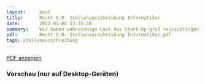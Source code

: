 ```yaml
---
layout:     post
title:      Recht 5.0- Stellenausschreibung Informatiker
date:       2022-01-08 13:15:38
summary:    Wir haben wahnsinnige Lust das Start-Up groß rauszubringen und Du hoffentlich auch?
pdf:        Recht 5.0- Stellenausschreibung Informatiker.pdf 
tags: Stellenausschreibung
---
```


<a class="btn btn-primary" href="{{ site.url }}/pdfs/{{page.pdf}}">PDF anzeigen</a>

<h3>Vorschau (nur auf Desktop-Geräten)</h3>
<div class="d-none d-sm-block">
    <object data="{{ site.url }}/pdfs/{{page.pdf}}" width="100%" height="1010" type='application/pdf'>
    </object>
</div>